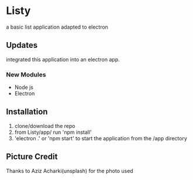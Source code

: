 # Listy

a basic list application adapted to electron

## Updates

integrated this application into an electron app.

### New Modules

- Node js 
- Electron

## Installation

1. clone/download the repo
2. from Listy/app/ run 'npm install'
3. 'electron .' or 'npm start' to start the application from the /app directory

## Picture Credit

Thanks to Aziz Acharki(unsplash) for the photo used


